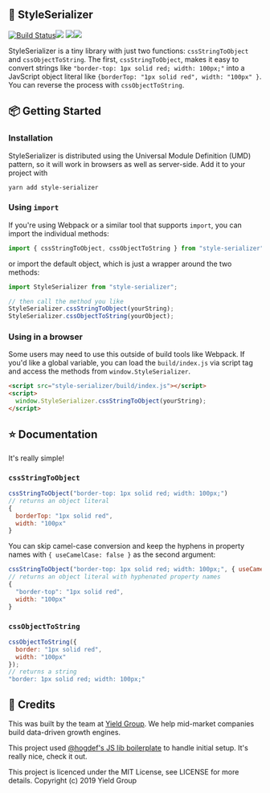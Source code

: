 ## 🥰 StyleSerializer

<a href="https://github.com/yieldgroup/style-serializer/actions"><img alt="Build Status" src="https://github.com/yieldgroup/style-serializer/workflows/Build/badge.svg?color=green" /></a><img src="https://img.shields.io/david/yieldgroup/style-serializer.svg" /> <a href="https://david-dm.org/yieldgroup/style-serializer?type=dev"><img src="https://img.shields.io/david/dev/yieldgroup/style-serializer.svg" /></a><img src="https://api.dependabot.com/badges/status?host=github&repo=yieldgroup/style-serializer" />

StyleSerializer is a tiny library with just two functions: `cssStringToObject` and `cssObjectToString`. The first, `cssStringToObject`, makes it easy to convert strings like `"border-top: 1px solid red; width: 100px;"` into a JavScript object literal like `{borderTop: "1px solid red", width: "100px" }`. You can reverse the process with `cssObjectToString`.

## 📦 Getting Started

### Installation

StyleSerializer is distributed using the Universal Module Definition (UMD) pattern, so it will work in browsers as well as server-side. Add it to your project with

```
yarn add style-serializer
```

### Using `import`

If you're using Webpack or a similar tool that supports `import`, you can import the individual methods:

```js
import { cssStringToObject, cssObjectToString } from "style-serializer";
```

or import the default object, which is just a wrapper around the two methods:

```js
import StyleSerializer from "style-serializer";

// then call the method you like
StyleSerializer.cssStringToObject(yourString);
StyleSerializer.cssObjectToString(yourObject);
```

### Using in a browser

Some users may need to use this outside of build tools like Webpack. If you'd like a global variable, you can load the `build/index.js` via script tag and access the methods from `window.StyleSerializer`.

```html
<script src="style-serializer/build/index.js"></script>
<script>
  window.StyleSerializer.cssStringToObject(yourString);
</script>
```

## ⭐️ Documentation

It's really simple!

### `cssStringToObject`

```js
cssStringToObject("border-top: 1px solid red; width: 100px;")
// returns an object literal
{
  borderTop: "1px solid red",
  width: "100px"
}
```

You can skip camel-case conversion and keep the hyphens in property names with `{ useCamelCase: false }` as the second argument:

```js
cssStringToObject("border-top: 1px solid red; width: 100px;", { useCamelCase: false })
// returns an object literal with hyphenated property names
{
  "border-top": "1px solid red",
  width: "100px"
}
```

### `cssObjectToString`

```js
cssObjectToString({
  border: "1px solid red",
  width: "100px"
});
// returns a string
"border: 1px solid red; width: 100px;"
```

## 💎 Credits

This was built by the team at <a href="https://yieldgroup.co">Yield Group</a>. We help mid-market companies build data-driven growth engines.

This project used [@hogdef's JS lib boilerplate](https://github.com/hodgef/js-library-boilerplate-basic) to handle initial setup. It's really nice, check it out.

This project is licenced under the MIT License, see LICENSE for more details. Copyright (c) 2019 Yield Group
